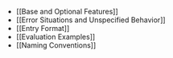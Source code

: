 * [[Base and Optional Features]]
* [[Error Situations and Unspecified Behavior]]
* [[Entry Format]]
* [[Evaluation Examples]]
* [[Naming Conventions]]
